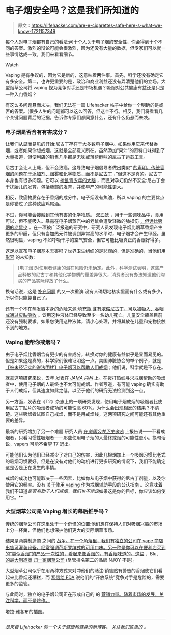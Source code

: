 # 电子烟安全吗？这是我们所知道的

> 原文：<https://lifehacker.com/are-e-cigarettes-safe-here-s-what-we-know-1721157349>

每个人对电子烟都有自己的看法:问十个人关于电子烟的安全性，你会得到十个不同的答案。激烈的辩论可能会很激烈，因为还没有大量的数据，但专家们可以就一些事情达成一致。我们来看看细节。

Watch

Vaping 是有争议的，因为它是新的，这意味着两件事。首先，科学还没有确定它有多安全。第二，也许更重要的是，政治和商业利益还没有弄清楚他们的立场。大型烟草公司将 vaping 视为竞争对手还是市场机遇？吸烟对公共健康有益还是只是一种入门香烟？

有这么多问题悬而未决，我们无法在一篇 Lifehacker 帖子中给你一个明确的是或否的答案。(很多人生的问题都可以这么回答，但这个不行。相反，我们将看看几个关键问题背后的证据，告诉你专家们都同意什么，还有什么仍悬而未决。

### 电子烟是否含有有害成分？

让我们从显而易见的开始:尼古丁存在于大多数电子烟中。如果你用它来代替香烟，或者如果你想戒烟，这就是全部意义所在。虽然添加“果汁”的奇特口味得到了大量报道，但便利店的销售几乎都是无味或薄荷醇味的尼古丁运载工具。

尼古丁会让人上瘾，但不会致癌。这导致电子烟倡导者做出类似“ [的声明，传统香烟的问题在于添加剂、烟雾和化学物质，而不是尼古丁](http://www.learn.eversmoke.com/common-myths-about-e-cigarettes.html) ，”但这不是真的。尼古丁本身也有很多问题。它可以 [扰乱青少年的大脑](http://www.lung.org/stop-smoking/tobacco-control-advocacy/federal/e-cigarettes.html?referrer=https://www.google.com/) ，而且对孕妇仍然不安全:尼古丁会干扰胎儿的发育，包括肺部的发育，并使早产的可能性更大。

相反，致癌物质存在于香烟的成分中。电子烟没有焦油，所以 vaping 的主要优点是你错过了这种致癌鸡尾酒。

不过，你可能会接触到其他有害的化学物质。 [双乙酰](http://www.bbc.com/news/uk-england-tyne-28955590) ，用于一些调味品中，食用可以，但不能吸入。暴露在电子烟蒸汽中的老鼠会遭受轻微的肺损伤 [，但远比吸烟的老鼠少](http://www.theguardian.com/society/2015/feb/04/e-cigarettes-toxic-chemicals-research-finds-lung-damage) 。在一项被广泛报道的研究中，研究人员发现电子烟比烟草香烟产生更多的甲醛，但只有当加热元件被调到异常高的水平时，电子烟才会产生甲醛。虽然很明显，vaping 不如呼吸干净的空气安全，但它可能比吸真正的香烟好得多。

这足以宣布电子烟基本无害吗？世界卫生组织的是悲观的，但是准确的，当他们用 [形容](http://www.ctri.wisc.edu/Smokers/ecigs/who.pdf) 的未知数:

> [电子烟]对使用者健康的潜在风险仍未确定。此外，科学测试表明，这些产品释放的尼古丁和其他化学物质的量差异很大，消费者没有办法知道他们购买的产品实际释放了什么。

换句话说，这是 [补充问题](https://lifehacker.com/how-to-figure-out-if-your-supplements-are-safe-1685494324) 的又一次重演:没有人确切地核实里面有什么或有多少，所以你只能靠自己了。

还有一个不在蒸发器本身的危险来源:填充瓶 [含有浓缩尼古丁，可以被吸入、吞咽或通过皮肤吸收](http://www.cdc.gov/media/releases/2014/p0403-e-cigarette-poison.html) 。饮用这种液体已经导致至少一名幼儿死亡。儿童安全瓶盖目前还没有强制要求。如果您使用这种液体，请小心处理，并将其放在儿童和宠物接触不到的地方。

### Vaping 能帮你戒烟吗？

由于电子烟比香烟含有更少的有害成分，转换对你的健康有益似乎是显而易见的。但是如果这是真的，科学家们很难证明这一点。美国肺脏协会的举个例子，就是 [【被未经证实的说法困扰】电子烟可以帮助人们戒烟](http://www.lung.org/stop-smoking/tobacco-control-advocacy/federal/e-cigarettes.html)；他们说，科学就是不存在。

就拿这项研究来说，去年 [发表在 *JAMA 内科*](http://archinte.jamanetwork.com/article.aspx?articleid=1846627) 上。在拨打热线寻求戒烟帮助的吸烟者中，使用电子烟的人最终也不太可能戒烟。作者写道，有可能 vaping 确实有助于人们戒烟，但其速度如此之低，以至于他们的研究无法检测到这一点。

另一方面，发表在《T2》杂志上的一项研究发现，使用电子烟戒烟的吸烟者比使用尼古丁贴片的吸烟者成功的可能性高 60%。为什么会出现相反的结果？不清楚。这些吸烟者试图自己戒烟，而不是用戒烟线，这两项研究之间可能还有其他重要的差异。

最新的研究增加了另一个难题:研究人员 [在*美国公共卫生杂志*](http://ajph.aphapublications.org/doi/abs/10.2105/AJPH.2014.302482) 上报告说——不看戒烟者，只看习惯性吸烟者——那些使用电子烟的人最终戒烟的可能性更小。换句话说，vapers 可能不希望 T7 退出。

可能他们认为他们已经减少了对自己的伤害，因此几根烟加上一个吸烟习惯比老式的吸烟习惯要好。但是在没有对他们的动机进行更多研究的情况下，我们不能确定这是否是正在发生的事情。

戒烟的成功也可能取决于一些因素，比如你从电子烟中获得的尼古丁剂量，以及你使用它的频率。没有 [关于使用 vaping 作为戒烟辅助手段的公认指南](http://www.webmd.com/smoking-cessation/news/20150416/e-cigarettes-may-not-help-smokers-quit-tobacco-study-finds?page=2) 。这意味着我们不知道*是否有助于人们戒烟，我们也不能说*如果这是你的目标，你应该如何使用它。** 

### 大型烟草公司是 Vaping 增长的幕后推手吗？

传统的烟草公司在这里处于一个奇怪的位置:他们想在保持人们对吸烟兴趣的市场上分一杯羹，但他们也想保护他们更大的实际烟草市场。

结果是两类制造商 之间的 [战争。在一个角落里，我们有独立的公司在 vape 商店出售可灌装设备，经常强调芭斯罗缤式的可用口味。另一种是你可以在便利店买到的“类似香烟”的产品:一次性的，看起来像香烟的，有香烟味道的。这些](http://motherboard.vice.com/read/big-tobaccos-attempt-to-cash-in-on-the-custom-vaping-craze-is-a-drag?trk_source=recommended) 、Blu、 [的最大制造商](http://the-best-electronic-cigarette-review.com/the-battle-for-the-electronic-cigarette-market/) [归一家烟草公司](http://www.adweek.com/news/advertising-branding/brand-day-meet-us-market-leader-e-cigarettes-160088) (尽管排名第二的品牌 NJOY 不是)。

大型烟草公司似乎在用两种方式来对冲他们的赌注:销售贴有警告的香烟使它们看起来比香烟还糟糕，而 [写信给 FDA](http://www.journalnow.com/business/business_news/local/reynolds-american-wants-fda-to-ban-vapor-e-cigs/article_77b131f5-540d-5f02-927c-733bac751529.html) 说他们的“开放系统”竞争对手是危险的，需要更多的监管。

与此同时，独立的电子烟公司正在形成自己的 的 [营销力量。随着市场的发展，关注科学，而不是炒作。](http://www.vox.com/2015/3/28/8301923/e-cigarette-information) 

塔拉·雅各布的插图。

* * *

[](http://vitals.lifehacker.com/)**是来自 Lifehacker 的一个关于健康和健身的新博客。* [*关注我们这里的*](https://twitter.com/VitalsLH) *。**
